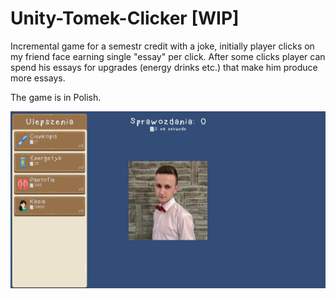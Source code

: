 # Unity-Tomek-Clicker [WIP]
Incremental game for a semestr credit with a joke, initially player clicks on my friend face earning single "essay" per click. After some clicks player can spend his essays for upgrades (energy drinks etc.) that make him produce more essays. 

The game is in Polish.

![preview](imgs/clicker-1.png)
